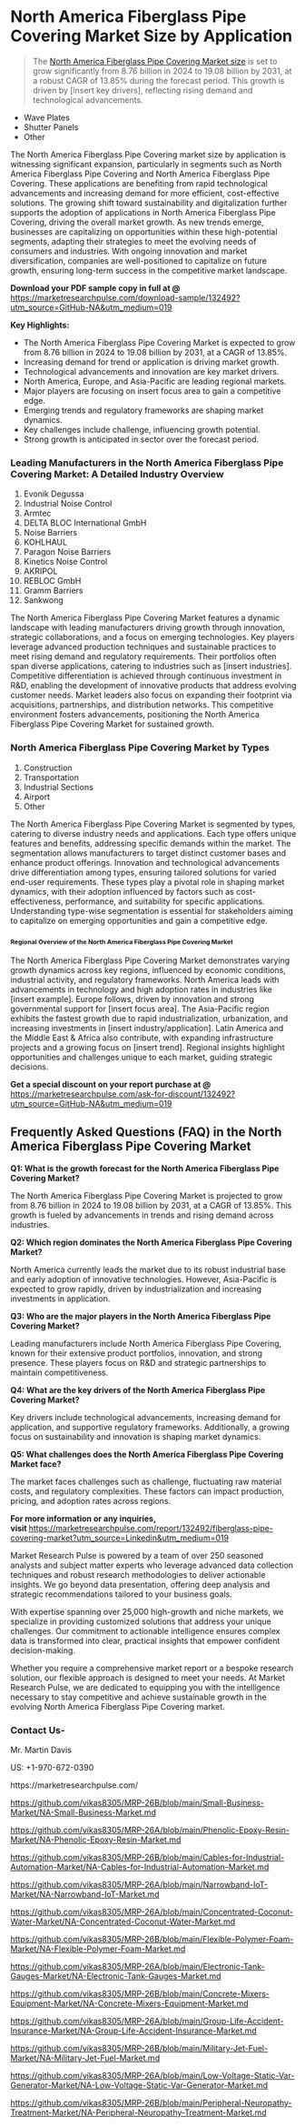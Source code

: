 
<h1>North America Fiberglass Pipe Covering Market&nbsp;Size by Application</h1><blockquote><p>The <a href="https://marketresearchpulse.com/download-sample/132492?utm_source=GitHub-NA&amp;utm_medium=019">North America Fiberglass Pipe Covering Market size</a> is set to grow significantly from 8.76 billion in 2024 to 19.08 billion by 2031, at a robust CAGR of 13.85% during the forecast period. This growth is driven by [insert key drivers], reflecting rising demand and technological advancements.</p></blockquote><ul><li>Wave Plates<li> Shutter Panels<li> Other</li></ul><p>The North America Fiberglass Pipe Covering market size by application is witnessing significant expansion, particularly in segments such as North America Fiberglass Pipe Covering and North America Fiberglass Pipe Covering. These applications are benefiting from rapid technological advancements and increasing demand for more efficient, cost-effective solutions. The growing shift toward sustainability and digitalization further supports the adoption of applications in North America Fiberglass Pipe Covering, driving the overall market growth. As new trends emerge, businesses are capitalizing on opportunities within these high-potential segments, adapting their strategies to meet the evolving needs of consumers and industries. With ongoing innovation and market diversification, companies are well-positioned to capitalize on future growth, ensuring long-term success in the competitive market landscape.</p><p><strong>Download your PDF sample copy in full at @ </strong><a href="https://marketresearchpulse.com/download-sample/132492?utm_source=GitHub-NA&amp;utm_medium=019">https://marketresearchpulse.com/download-sample/132492?utm_source=GitHub-NA&amp;utm_medium=019</a></p><p><strong>Key Highlights: </strong></p><ul><li>The North America Fiberglass Pipe Covering Market is expected to grow from 8.76 billion in 2024 to 19.08 billion by 2031, at a CAGR of 13.85%.</li><li>Increasing demand for trend or application is driving market growth.</li><li>Technological advancements and innovation are key market drivers.</li><li>North America, Europe, and Asia-Pacific are leading regional markets.</li><li>Major players are focusing on insert focus area to gain a competitive edge.</li><li>Emerging trends and regulatory frameworks are shaping market dynamics.</li><li>Key challenges include challenge, influencing growth potential.</li><li>Strong growth is anticipated in sector over the forecast period.</li></ul><h3>Leading Manufacturers in the North America Fiberglass Pipe Covering Market: A Detailed Industry Overview</h3><ol><li>Evonik Degussa</li><li>Industrial Noise Control</li><li>Armtec</li><li>DELTA BLOC International GmbH</li><li>Noise Barriers</li><li>KOHLHAUL</li><li>Paragon Noise Barriers</li><li>Kinetics Noise Control</li><li>AKRIPOL</li><li>REBLOC GmbH</li><li>Gramm Barriers</li><li>Sankwong</li></ol><div class="flex max-w-full flex-col flex-grow"><div class="min-h-8 text-message flex w-full flex-col items-end gap-2 whitespace-normal break-words [.text-message+&amp;]:mt-5" dir="auto" data-message-author-role="assistant" data-message-id="fd8432e4-4910-450d-b182-61b7bfb0a01f" data-message-model-slug="gpt-4o"><div class="flex w-full flex-col gap-1 empty:hidden first:pt-[3px]"><div class="markdown prose w-full break-words dark:prose-invert light"><p>The North America Fiberglass Pipe Covering Market features a dynamic landscape with leading manufacturers driving growth through innovation, strategic collaborations, and a focus on emerging technologies. Key players leverage advanced production techniques and sustainable practices to meet rising demand and regulatory requirements. Their portfolios often span diverse applications, catering to industries such as [insert industries]. Competitive differentiation is achieved through continuous investment in R&amp;D, enabling the development of innovative products that address evolving customer needs. Market leaders also focus on expanding their footprint via acquisitions, partnerships, and distribution networks. This competitive environment fosters advancements, positioning the North America Fiberglass Pipe Covering Market for sustained growth.</p></div></div></div></div><h3>North America Fiberglass Pipe Covering Market by Types</h3><ol><li>Construction<li> Transportation<li> Industrial Sections<li> Airport<li> Other</li></ol><div class="flex max-w-full flex-col flex-grow"><div class="min-h-8 text-message flex w-full flex-col items-end gap-2 whitespace-normal break-words [.text-message+&amp;]:mt-5" dir="auto" data-message-author-role="assistant" data-message-id="084470be-0bb7-4664-bddf-5156b4f41249" data-message-model-slug="gpt-4o-mini"><div class="flex w-full flex-col gap-1 empty:hidden first:pt-[3px]"><div class="markdown prose w-full break-words dark:prose-invert light"><p>The North America Fiberglass Pipe Covering Market is segmented by types, catering to diverse industry needs and applications. Each type offers unique features and benefits, addressing specific demands within the market. The segmentation allows manufacturers to target distinct customer bases and enhance product offerings. Innovation and technological advancements drive differentiation among types, ensuring tailored solutions for varied end-user requirements. These types play a pivotal role in shaping market dynamics, with their adoption influenced by factors such as cost-effectiveness, performance, and suitability for specific applications. Understanding type-wise segmentation is essential for stakeholders aiming to capitalize on emerging opportunities and gain a competitive edge.</p></div></div></div></div><h3><span style="font-size: 11px;">Regional Overview of the North America Fiberglass Pipe Covering Market</span></h3><div class="flex max-w-full flex-col flex-grow"><div class="min-h-8 text-message flex w-full flex-col items-end gap-2 whitespace-normal break-words [.text-message+&amp;]:mt-5" dir="auto" data-message-author-role="assistant" data-message-id="e9038762-ce64-4e30-91c9-9bd413514231" data-message-model-slug="gpt-4o-mini"><div class="flex w-full flex-col gap-1 empty:hidden first:pt-[3px]"><div class="markdown prose w-full break-words dark:prose-invert light"><p>The North America Fiberglass Pipe Covering Market demonstrates varying growth dynamics across key regions, influenced by economic conditions, industrial activity, and regulatory frameworks. North America leads with advancements in technology and high adoption rates in industries like [insert example]. Europe follows, driven by innovation and strong governmental support for [insert focus area]. The Asia-Pacific region exhibits the fastest growth due to rapid industrialization, urbanization, and increasing investments in [insert industry/application]. Latin America and the Middle East &amp; Africa also contribute, with expanding infrastructure projects and a growing focus on [insert trend]. Regional insights highlight opportunities and challenges unique to each market, guiding strategic decisions.</p></div></div></div></div><p><strong>Get a special discount on your report purchase at @ </strong><a href="https://marketresearchpulse.com/ask-for-discount/132492?utm_source=GitHub-NA&amp;utm_medium=019">https://marketresearchpulse.com/ask-for-discount/132492?utm_source=GitHub-NA&amp;utm_medium=019</a></p><h2>Frequently Asked Questions (FAQ) in the North America Fiberglass Pipe Covering Market</h2><p><strong>Q1: What is the growth forecast for the North America Fiberglass Pipe Covering Market?</strong></p><p>The North America Fiberglass Pipe Covering Market is projected to grow from 8.76 billion in 2024 to 19.08 billion by 2031, at a CAGR of 13.85%. This growth is fueled by advancements in trends and rising demand across industries.</p><p><strong>Q2: Which region dominates the North America Fiberglass Pipe Covering Market?</strong></p><p>North America currently leads the market due to its robust industrial base and early adoption of innovative technologies. However, Asia-Pacific is expected to grow rapidly, driven by industrialization and increasing investments in application.</p><p><strong>Q3: Who are the major players in the North America Fiberglass Pipe Covering Market?</strong></p><p>Leading manufacturers include North America Fiberglass Pipe Covering, known for their extensive product portfolios, innovation, and strong presence. These players focus on R&amp;D and strategic partnerships to maintain competitiveness.</p><p><strong>Q4: What are the key drivers of the North America Fiberglass Pipe Covering Market?</strong></p><p>Key drivers include technological advancements, increasing demand for application, and supportive regulatory frameworks. Additionally, a growing focus on sustainability and innovation is shaping market dynamics.</p><p><strong>Q5: What challenges does the North America Fiberglass Pipe Covering Market face?</strong></p><p>The market faces challenges such as challenge, fluctuating raw material costs, and regulatory complexities. These factors can impact production, pricing, and adoption rates across regions.</p><p><strong>For more information or any inquiries, visit&nbsp;</strong><a href="https://marketresearchpulse.com/report/132492/fiberglass-pipe-covering-market?utm_source=Linkedin&utm_medium=019">https://marketresearchpulse.com/report/132492/fiberglass-pipe-covering-market?utm_source=Linkedin&utm_medium=019</a></p><p>Market Research Pulse is powered by a team of over 250 seasoned analysts and subject matter experts who leverage advanced data collection techniques and robust research methodologies to deliver actionable insights. We go beyond data presentation, offering deep analysis and strategic recommendations tailored to your business goals.</p><p>With expertise spanning over 25,000 high-growth and niche markets, we specialize in providing customized solutions that address your unique challenges. Our commitment to actionable intelligence ensures complex data is transformed into clear, practical insights that empower confident decision-making.</p><p>Whether you require a comprehensive market report or a bespoke research solution, our flexible approach is designed to meet your needs. At Market Research Pulse, we are dedicated to equipping you with the intelligence necessary to stay competitive and achieve sustainable growth in the evolving North America Fiberglass Pipe Covering market.</p><h3><strong>Contact Us-</strong></h3><p>Mr. Martin Davis</p><p>US: +1-970-672-0390</p><p>https://marketresearchpulse.com/</p><p><a href="https://github.com/vikas8305/MRP-26B/blob/main/Small-Business-Market/NA-Small-Business-Market.md">https://github.com/vikas8305/MRP-26B/blob/main/Small-Business-Market/NA-Small-Business-Market.md</a></p><p><a href="https://github.com/vikas8305/MRP-26A/blob/main/Phenolic-Epoxy-Resin-Market/NA-Phenolic-Epoxy-Resin-Market.md">https://github.com/vikas8305/MRP-26A/blob/main/Phenolic-Epoxy-Resin-Market/NA-Phenolic-Epoxy-Resin-Market.md</a></p><p><a href="https://github.com/vikas8305/MRP-26B/blob/main/Cables-for-Industrial-Automation-Market/NA-Cables-for-Industrial-Automation-Market.md">https://github.com/vikas8305/MRP-26B/blob/main/Cables-for-Industrial-Automation-Market/NA-Cables-for-Industrial-Automation-Market.md</a></p><p><a href="https://github.com/vikas8305/MRP-26A/blob/main/Narrowband-IoT-Market/NA-Narrowband-IoT-Market.md">https://github.com/vikas8305/MRP-26A/blob/main/Narrowband-IoT-Market/NA-Narrowband-IoT-Market.md</a></p><p><a href="https://github.com/vikas8305/MRP-26A/blob/main/Concentrated-Coconut-Water-Market/NA-Concentrated-Coconut-Water-Market.md">https://github.com/vikas8305/MRP-26A/blob/main/Concentrated-Coconut-Water-Market/NA-Concentrated-Coconut-Water-Market.md</a></p><p><a href="https://github.com/vikas8305/MRP-26B/blob/main/Flexible-Polymer-Foam-Market/NA-Flexible-Polymer-Foam-Market.md">https://github.com/vikas8305/MRP-26B/blob/main/Flexible-Polymer-Foam-Market/NA-Flexible-Polymer-Foam-Market.md</a></p><p><a href="https://github.com/vikas8305/MRP-26A/blob/main/Electronic-Tank-Gauges-Market/NA-Electronic-Tank-Gauges-Market.md">https://github.com/vikas8305/MRP-26A/blob/main/Electronic-Tank-Gauges-Market/NA-Electronic-Tank-Gauges-Market.md</a></p><p><a href="https://github.com/vikas8305/MRP-26B/blob/main/Concrete-Mixers-Equipment-Market/NA-Concrete-Mixers-Equipment-Market.md">https://github.com/vikas8305/MRP-26B/blob/main/Concrete-Mixers-Equipment-Market/NA-Concrete-Mixers-Equipment-Market.md</a></p><p><a href="https://github.com/vikas8305/MRP-26A/blob/main/Group-Life-Accident-Insurance-Market/NA-Group-Life-Accident-Insurance-Market.md">https://github.com/vikas8305/MRP-26A/blob/main/Group-Life-Accident-Insurance-Market/NA-Group-Life-Accident-Insurance-Market.md</a></p><p><a href="https://github.com/vikas8305/MRP-26B/blob/main/Military-Jet-Fuel-Market/NA-Military-Jet-Fuel-Market.md">https://github.com/vikas8305/MRP-26B/blob/main/Military-Jet-Fuel-Market/NA-Military-Jet-Fuel-Market.md</a></p><p><a href="https://github.com/vikas8305/MRP-26A/blob/main/Low-Voltage-Static-Var-Generator-Market/NA-Low-Voltage-Static-Var-Generator-Market.md">https://github.com/vikas8305/MRP-26A/blob/main/Low-Voltage-Static-Var-Generator-Market/NA-Low-Voltage-Static-Var-Generator-Market.md</a></p><p><a href="https://github.com/vikas8305/MRP-26B/blob/main/Peripheral-Neuropathy-Treatment-Market/NA-Peripheral-Neuropathy-Treatment-Market.md">https://github.com/vikas8305/MRP-26B/blob/main/Peripheral-Neuropathy-Treatment-Market/NA-Peripheral-Neuropathy-Treatment-Market.md</a></p>

